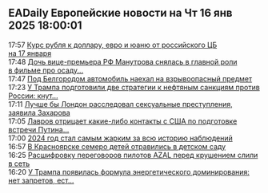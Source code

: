 <h2>EADaily Европейские новости на Чт 16 янв 2025 18:00:01</h2>
<div class="rssn table">
  <span class="smaller gray hspace">17:57</span> <a class="nodecor" href="https://eadaily.com/ru/news/2025/01/16/kurs-rublya-k-dollaru-evro-i-yuanyu-ot-rossiyskogo-cb-na-17-yanvarya">Курс рубля к доллару, евро и юаню от российского ЦБ на 17 января</a>
</div>
<div class="rssn table">
  <span class="smaller gray hspace">17:48</span> <a class="nodecor" href="https://eadaily.com/ru/news/2025/01/16/doch-vice-premera-rf-manutrova-snyalas-v-glavnoy-roli-v-filme-pro-osadu-kozelska">Дочь вице-премьера РФ Манутрова снялась в главной роли в фильме про осаду...</a>
</div>
<div class="rssn table">
  <span class="smaller gray hspace">17:47</span> <a class="nodecor" href="https://eadaily.com/ru/news/2025/01/16/pod-belgorodom-avtomobil-naehal-na-vzryvoopasnyy-predmet">Под Белгородом автомобиль наехал на взрывоопасный предмет</a>
</div>
<div class="rssn table">
  <span class="smaller gray hspace">17:23</span> <a class="nodecor" href="https://eadaily.com/ru/news/2025/01/16/u-trampa-podgotovili-dve-strategii-k-neftyanym-sankciyam-protiv-rossii-knut-i-pryanik">У Трампа подготовили две стратегии к нефтяным санкциям против России: кнут...</a>
</div>
<div class="rssn table">
  <span class="smaller gray hspace">17:11</span> <a class="nodecor" href="https://eadaily.com/ru/news/2025/01/16/luchshe-by-london-rassledoval-seksualnye-prestupleniya-zayavila-zaharova">Лучше бы Лондон расследовал сексуальные преступления, заявила Захарова</a>
</div>
<div class="rssn table">
  <span class="smaller gray hspace">17:05</span> <a class="nodecor" href="https://eadaily.com/ru/news/2025/01/16/lavrov-otricaet-kakie-libo-kontakty-s-ssha-po-podgotovke-vstrechi-putina-i-trampa">Лавров отрицает какие-либо контакты с США по подготовке встречи Путина...</a>
</div>
<div class="rssn table">
  <span class="smaller gray hspace">17:00</span> <a class="nodecor" href="https://eadaily.com/ru/news/2025/01/16/2024-god-stal-samym-zharkim-za-vsyu-istoriyu-nablyudeniy">2024 год стал самым жарким за всю историю наблюдений</a>
</div>
<div class="rssn table">
  <span class="smaller gray hspace">16:57</span> <a class="nodecor" href="https://eadaily.com/ru/news/2025/01/16/v-krasnoyarske-semero-detey-otravilis-v-detskom-sadu">В Красноярске семеро детей отравились в детском саду</a>
</div>
<div class="rssn table">
  <span class="smaller gray hspace">16:25</span> <a class="nodecor" href="https://eadaily.com/ru/news/2025/01/16/rasshifrovku-peregovorov-pilotov-azal-pered-krusheniem-slili-v-set">Расшифровку переговоров пилотов AZAL перед крушением слили в сеть</a>
</div>
<div class="rssn table">
  <span class="smaller gray hspace">16:20</span> <a class="nodecor" href="https://eadaily.com/ru/news/2025/01/16/u-trampa-poyavilas-formula-energeticheskogo-dominirovaniya-net-zapretov-est-shantazh">У Трампа появилась формула энергетического доминирования: нет запретов, ест...</a>
</div>